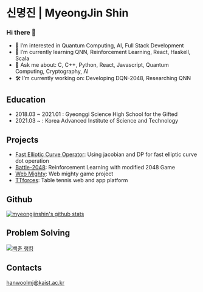# 신명진 | MyeongJin Shin

### Hi there 👋
- 👀 I’m interested in Quantum Computing, AI, Full Stack Development
- 🌱 I’m currently learning QNN, Reinforcement Learning, React, Haskell, Scala
- 🔭 Ask me about: C, C++, Python, React, Javascript, Quantum Computing, Cryptography, AI
- 🛠  I’m currently working on: Developing DQN-2048, Researching QNN

## Education

- 2018.03 ~ 2021.01 : Gyeonggi Science High School for the Gifted
- 2021.03 ~         : Korea Advanced Institute of Science and Technology

## Projects

- [Fast Elliptic Curve Operator](https://github.com/myeongjinshin/Elliptic-Curve-dot-opreation-calculator): Using jacobian and DP for fast elliptic curve dot operation  
- [Battle-2048](https://github.com/red1108/Battle-2048): Reinforcement Learning with modified 2048 Game
- [Web Mighty](https://github.com/myeongjinshin/web-mighty): Web mighty game project
- [TTforces](https://github.com/myeongjinshin/ttforces): Table tennis web and app platform

## Github

[![myeongjinshin's github stats](https://github-readme-stats.vercel.app/api?username=myeongjinshin)](https://github.com/anuraghazra/github-readme-stats)


## Problem Solving

[![백준 랭킹](http://mazassumnida.wtf/api/v2/generate_badge?boj=smj0328)](https://www.acmicpc.net/user/smj0328)

## Contacts

hanwoolmj@kaist.ac.kr
<!---
myeongjinshin/myeongjinshin is a ✨ special ✨ repository because its `README.md` (this file) appears on your GitHub profile.
You can click the Preview link to take a look at your changes.
--->
